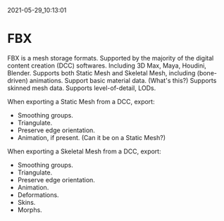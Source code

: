 2021-05-29_10:13:01

# FBX

FBX is a mesh storage formats.
Supported by the majority of the digital content creation (DCC) softwares.
Including 3D Max, Maya, Houdini, Blender.
Supports both Static Mesh and Skeletal Mesh, including (bone-driven) animations.
Support basic material data. (What's this?)
Supports skinned mesh data.
Supports level-of-detail, LODs.

When exporting a Static Mesh from a DCC, export:
- Smoothing groups.
- Triangulate.
- Preserve edge orientation.
- Animation, if present. (Can it be on a Static Mesh?)

When exporting a Skeletal Mesh from a DCC, export:
- Smoothing groups.
- Triangulate.
- Preserve edge orientation.
- Animation.
- Deformations.
- Skins.
- Morphs.

